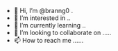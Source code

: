 - 👋 Hi, I’m @branng0 .
- 👀 I’m interested in ..
- 🌱 I’m currently learning ..
- 💞️ I’m looking to collaborate on .....
- 📫 How to reach me ......

<!---
branng0/branng0 is a ✨ special ✨ repository because its `README.md` (this file) appears on your GitHub profile.
You can click the Preview link to take a look at your changes.
--->
